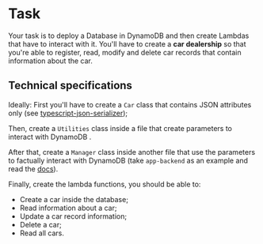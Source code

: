 # Task

Your task is to deploy a Database in DynamoDB and then create Lambdas that have to interact with it. You'll have to create a **car dealership** so that you're able to register, read, modify and delete car records that contain information about the car.

## Technical specifications

Ideally:
First you'll have to create a `Car` class that contains JSON attributes only (see [typescript-json-serializer](https://www.npmjs.com/package/typescript-json-serializerhttps:/));

Then, create a `Utilities` class inside a file that create parameters to interact with DynamoDB .

After that, create a `Manager` class inside another file that use the parameters to factually interact with DynamoDB (take `app-backend` as an example and read the [docs](https://docs.aws.amazon.com/sdk-for-javascript/v2/developer-guide/dynamodb-examples.html)).

Finally, create the lambda functions, you should be able to:

- Create a car inside the database;
- Read information about a car;
- Update a car record information;
- Delete a car;
- Read all cars.
